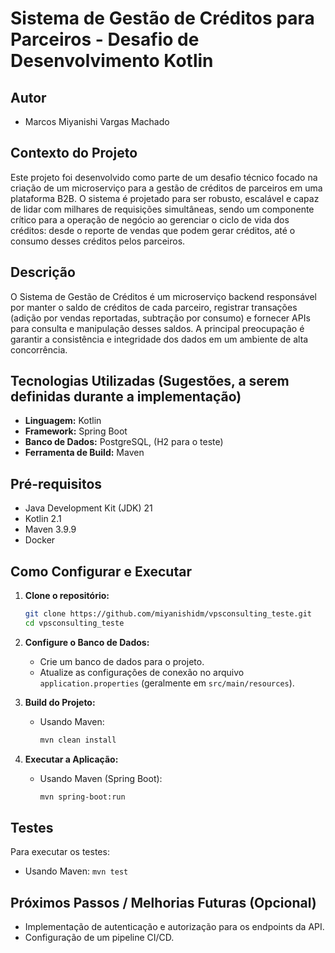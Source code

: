 # Sistema de Gestão de Créditos para Parceiros - Desafio de Desenvolvimento Kotlin

## Autor

* Marcos Miyanishi Vargas Machado

## Contexto do Projeto

Este projeto foi desenvolvido como parte de um desafio técnico focado na criação de um microserviço para a gestão de créditos de parceiros em uma plataforma B2B. O sistema é projetado para ser robusto, escalável e capaz de lidar com milhares de requisições simultâneas, sendo um componente crítico para a operação de negócio ao gerenciar o ciclo de vida dos créditos: desde o reporte de vendas que podem gerar créditos, até o consumo desses créditos pelos parceiros.

## Descrição

O Sistema de Gestão de Créditos é um microserviço backend responsável por manter o saldo de créditos de cada parceiro, registrar transações (adição por vendas reportadas, subtração por consumo) e fornecer APIs para consulta e manipulação desses saldos. A principal preocupação é garantir a consistência e integridade dos dados em um ambiente de alta concorrência.


## Tecnologias Utilizadas (Sugestões, a serem definidas durante a implementação)

* **Linguagem:** Kotlin 
* **Framework:** Spring Boot
* **Banco de Dados:** PostgreSQL, (H2 para o teste)
* **Ferramenta de Build:** Maven

## Pré-requisitos

* Java Development Kit (JDK) 21
* Kotlin 2.1
* Maven 3.9.9
* Docker

## Como Configurar e Executar

1.  **Clone o repositório:**
    ```bash
    git clone https://github.com/miyanishidm/vpsconsulting_teste.git
    cd vpsconsulting_teste
    ```

2.  **Configure o Banco de Dados:**
    * Crie um banco de dados para o projeto.
    * Atualize as configurações de conexão no arquivo `application.properties` (geralmente em `src/main/resources`).

3.  **Build do Projeto:**
    * Usando Maven:
        ```bash
        mvn clean install
        ```
4.  **Executar a Aplicação:**
    * Usando Maven (Spring Boot):
        ```bash
        mvn spring-boot:run
        ```

## Testes

Para executar os testes:
* Usando Maven: `mvn test`


## Próximos Passos / Melhorias Futuras (Opcional)

* Implementação de autenticação e autorização para os endpoints da API.
* Configuração de um pipeline CI/CD.
